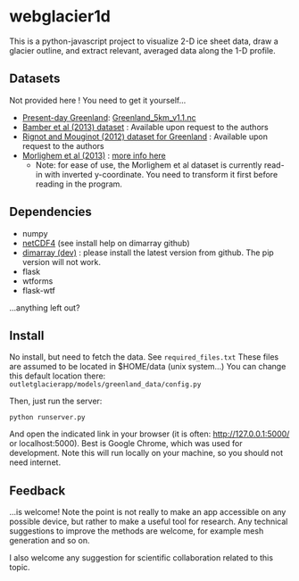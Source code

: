 webglacier1d
============

This is a python-javascript project to visualize 2-D ice sheet data, draw a glacier outline, and extract relevant, averaged data along the 1-D profile.

Datasets
--------
Not provided here ! You need to get it yourself...

- [Present-day Greenland](http://websrv.cs.umt.edu/isis/index.php/Present_Day_Greenland): [Greenland_5km_v1.1.nc](http://websrv.cs.umt.edu/isis/images/a/a5/Greenland_5km_v1.1.nc)
- [Bamber et al (2013) dataset](http://www.the-cryosphere.net/7/499/2013/tc-7-499-2013.html) : Available upon request to the authors
- [Rignot and Mouginot (2012) dataset for Greenland](http://onlinelibrary.wiley.com/doi/10.1029/2012GL051634) : Available upon request to the authors
- [Morlighem et al (2013)](http://dx.doi.org/10.5067/5XKQD5Y5V3VN) : [more info here](http://sites.uci.edu/morlighem/dataproducts/mass-conservation-dataset/)
    - Note: for ease of use, the Morlighem et al dataset is currently read-in with inverted y-coordinate. You need to transform it first before reading in the program.

Dependencies
------------
- numpy
- [netCDF4](https://github.com/Unidata/netcdf4-python) (see install help on dimarray github)
- [dimarray (dev)](https://github.com/perrette/dimarray) : please install the latest version from github. The pip version will not work.
- flask
- wtforms
- flask-wtf

...anything left out?

Install
-------
No install, but need to fetch the data. 
See `required_files.txt` 
These files are assumed to be located in $HOME/data (unix system...)
You can change this default location there: `outletglacierapp/models/greenland_data/config.py`

Then, just run the server:

    python runserver.py

And open the indicated link in your browser (it is often: http://127.0.0.1:5000/ or localhost:5000). 
Best is Google Chrome, which was used for development.
Note this will run locally on your machine, so you should not need internet.

Feedback
--------
...is welcome! Note the point is not really to make an app accessible 
on any possible device, but rather to make a useful tool for research. 
Any technical suggestions to improve the methods are welcome, for example
mesh generation and so on.

I also welcome any suggestion for scientific collaboration related to this topic.
